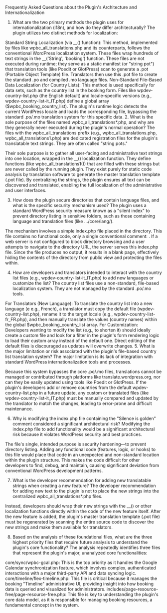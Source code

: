 Frequently Asked Questions about the Plugin's Architecture and Internationalization
1. What are the two primary methods the plugin uses for internationalization (i18n), and how do they differ architecturally?
The plugin utilizes two distinct methods for localization:

Standard String Localization (via __() function): This method, implemented by files like wpbc_all_translations.php and its counterparts, follows the conventional WordPress localization system. These files wrap hundreds of text strings in the __('String', 'booking') function. These files are not executed during runtime; they serve as a static manifest (or "string pot") that translation tools (like Poedit or GlotPress) scan to generate a .pot (Portable Object Template) file. Translators then use this .pot file to create the standard .po and compiled .mo language files.
Non-Standard File-Based Data Localization (for Country Lists): This method is used specifically for data sets, such as the country list in the booking form. Files like wpdev-country-list.php (the English default) and locale-specific versions (e.g., wpdev-country-list-it_IT.php) define a global array ($wpbc_booking_country_list). The plugin's runtime logic detects the current WordPress locale and loads the corresponding file, bypassing the standard .po/.mo translation system for this specific data.
2. What is the sole purpose of the files named wpbc_all_translations*.php, and why are they generally never executed during the plugin's normal operation?
The files with the wpbc_all_translations prefix (e.g., wpbc_all_translations.php, wpbc_all_translations1.php) are dedicated registration files for the plugin's translatable text strings. They are often called "string pots."

Their sole purpose is to gather all user-facing and administrative text strings into one location, wrapped in the __() localization function. They define functions (like wpbc_all_translations1()) that are filled with these strings but are never called by the running plugin. They exist purely for static code analysis by translation software to generate the master translation template (.pot file). By centralizing the strings, the plugin ensures all text can be discovered and translated, enabling the full localization of the administrative and user interfaces.

3. How does the plugin secure directories that contain language files, and what is the specific security mechanism used?
The plugin uses a standard WordPress security measure known as a "silent index" to prevent directory listing in sensitive folders, such as those containing language and translation files (like .../core/lang/).

The mechanism involves a simple index.php file placed in the directory. This file contains no functional code, only a single conventional comment: <?php // Silence is golden. ?>. If a web server is not configured to block directory browsing and a user attempts to navigate to the directory URL, the server serves this index.php file. Since the file produces no output, it results in a blank page, effectively hiding the contents of the directory from public view and protecting the files within.

4. How are developers and translators intended to interact with the country list files (e.g., wpdev-country-list-it_IT.php) to add new languages or customize the list?
The country list files use a non-standard, file-based localization system. They are not managed by the standard .po/.mo tools.

For Translators (New Language): To translate the country list into a new language (e e.g., French), a translator must copy the default file (wpdev-country-list.php), rename it to the target locale (e.g., wpdev-country-list-fr_FR.php), and then manually translate the values (country names) within the global $wpbc_booking_country_list array.
For Customization: Developers wanting to modify the list (e.g., to shorten it) should ideally create a custom file and look for a filter in the plugin's form rendering logic to load their custom array instead of the default one. Direct editing of the default files is discouraged as updates will overwrite changes.
5. What is the major limitation or risk associated with the plugin's file-based country list translation system?
The major limitation is its lack of integration with standard WordPress internationalization tools and processes.

Because this system bypasses the core .po/.mo files, translations cannot be managed or contributed through platforms like translate.wordpress.org, nor can they be easily updated using tools like Poedit or GlotPress. If the plugin's developers add or remove countries from the default wpdev-country-list.php in a future update, any custom or translated files (like wpdev-country-list-it_IT.php) must be manually compared and updated by the translator to match the changes, leading to error-prone and difficult maintenance.

6. Why is modifying the index.php file containing the "Silence is golden" comment considered a significant architectural risk?
Modifying the index.php file to add functionality would be a significant architectural risk because it violates WordPress security and best practices.

The file's single, intended purpose is security hardening—to prevent directory listing. Adding any functional code (features, logic, or hooks) to this file would place that code in an unexpected and non-standard location within the plugin structure. This makes the code difficult for other developers to find, debug, and maintain, causing significant deviation from conventional WordPress development patterns.

7. What is the developer recommendation for adding new translatable strings when creating a new feature?
The developer recommendation for adding new text to the plugin is not to place the new strings into the centralized wpbc_all_translations*.php files.

Instead, developers should wrap their new strings with the __() or other localization functions directly within the code of the new feature itself. After the new feature is added, the plugin's master translation template (.pot file) must be regenerated by scanning the entire source code to discover the new strings and make them available for translators.

8. Based on the analysis of these foundational files, what are the three highest priority files that require future analysis to understand the plugin's core functionality?
The analysis repeatedly identifies three files that represent the plugin's major, unanalyzed core functionalities:

core/sync/wpbc-gcal.php: This is the top priority as it handles the Google Calendar synchronization feature, which involves complex, authenticated interactions with a major third-party API and data syncing logic.
core/timeline/flex-timeline.php: This file is critical because it manages the booking "Timeline" administrative UI, providing insight into how booking data is queried and visualized for administrators.
includes/page-resource-free/page-resource-free.php: This file is key to understanding the plugin's core data model, as it is responsible for managing booking resources, a fundamental concept in the system.